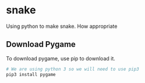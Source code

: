 # snake
Using python to make snake. How appropriate


## Download Pygame

To download pygame, use pip to download it.

```bash
# We are using python 3 so we will need to use pip3
pip3 install pygame
```

